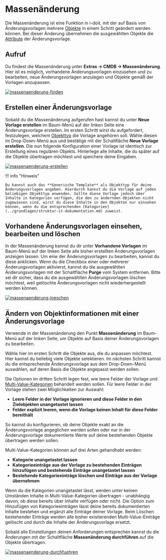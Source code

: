 # Massenänderung

Die Massenänderung ist eine Funktion in i-doit, mit der auf Basis von Änderungsvorlagen mehrere [Objekte](../grundlagen/struktur-it-dokumentation.md) in einem Schritt geändert werden können. Bei dieser Änderung übernehmen die ausgewählten Objekte die [Attribute](../grundlagen/struktur-it-dokumentation.md) der Änderungsvorlage.

Aufruf
------

Du findest die Massenänderung unter **Extras → CMDB → Massenänderung**. Hier ist es möglich, vorhandene Änderungsvorlagen einzusehen und zu bearbeiten, neue Änderungsvorlagen anzulegen und Objekte gemäß der Vorlagen anzupassen.

[![massenaenderung-finden](../assets/images/de/effizientes-dokumentieren/massenaenderung/1-mae.png)](../assets/images/de/effizientes-dokumentieren/massenaenderung/1-mae.png)

Erstellen einer Änderungsvorlage
--------------------------------

Sobald du die Massenänderung aufgerufen hast kannst du unter **Neue Vorlage erstellen**  im Baum-Menü auf der linken Seite eine Änderungsvorlage erstellen. Im ersten Schritt wirst du aufgefordert, festzulegen, welchem [Objekttyp](../grundlagen/struktur-it-dokumentation.md) die Vorlage angehören soll. Wähle diesen im Drop-Down-Menü aus und bestätige mit der Schaltfläche **Neue Vorlage erstellen**. Die nun folgende Konfiguration einer Vorlage ist identisch zur Erstellung eines regulären Objekts. Hinterlege alle Inhalte, die du später auf die Objekte übertragen möchtest und speichere deine Eingaben.

[![massenaenderung-erstellen](../assets/images/de/effizientes-dokumentieren/massenaenderung/2-mae.png)](../assets/images/de/effizientes-dokumentieren/massenaenderung/2-mae.png)

!!! info "Hinweis"

    Du kannst auch das **Generische Template** als Objekttyp für deine Änderungsvorlagen angeben. Hierdurch kannst du die Vorlage auf jeden beliebigen Objekttyp anwenden. Sollte diese Vorlage jedoch über Inhalte in Kategorien verfügen, die den zu ändernden Objekten nicht zugewiesen sind, wirst du diese Inhalte in den Objekten nur einsehen können, wenn du die entsprechenden [Kategorien](../grundlagen/struktur-it-dokumentation.md) zuweist.

Vorhandene Änderungsvorlagen einsehen, bearbeiten und löschen
-------------------------------------------------------------

In der Massenänderung kannst du dir unter **Vorhandene Vorlagen** im Baum-Menü auf der linken Seite alle bisher erstellten Änderungsvorlagen anzeigen lassen. Um eine der Änderungsvorlagen zu bearbeiten, kannst du diese anklicken. Wenn du die Checkbox einer oder mehrerer Änderungsvorlagen aktivierst, kannst du die ausgewählten Änderungsvorlagen mit der Schaltfläche **Purge** vom System entfernen. Bitte sei dir sicher, dass du die ausgewählten Änderungsvorlagen löschen möchtest, weil gelöschte Änderungsvorlagen nicht wiederhergestellt werden können.

[![massenaenderung-loeschen](../assets/images/de/effizientes-dokumentieren/massenaenderung/3-mae.png)](../assets/images/de/effizientes-dokumentieren/massenaenderung/3-mae.png)

Ändern von Objektinformationen mit einer Änderungsvorlage
---------------------------------------------------------

Verwende in der Massenänderung den Punkt **Massenänderung** im Baum-Menü auf der linken Seite, um Objekte auf Basis deiner Änderungsvorlagen zu bearbeiten.

Wähle hier im ersten Schritt die Objekte aus, die du anpassen möchtest. Hier kannst du beliebig viele Objekte selektieren. Im nächsten Schritt kannst du die entsprechende Änderungsvorlage aus dem Drop-Down-Menü auswählen, auf deren Basis die Objekte angepasst werden sollen.

Die Optionen im dritten Schritt legen fest, wie leere Felder der Vorlage und [Multi-Value-Kategorien](../grundlagen/struktur-it-dokumentation.md) behandelt werden sollen. Für leere Felder in der Vorlage stehen zwei Möglichkeiten zur Auswahl:

*   **Leere Felder in der Vorlage ignorieren und diese Felder in den Zielobjekten unangetastet lassen**
*   **Felder explizit leeren, wenn die Vorlage keinen Inhalt für diese Felder bereithält**

So kannst du konfigurieren, ob deine Objekte exakt an die Änderungsvorlage angeglichen werden sollen oder nur in der Änderungsvorlage dokumentierte Werte auf deine bestehenden Objekte übertragen werden sollen.

Multi-Value-Kategorien können auf drei Arten gehandhabt werden:

*   **Kategorie unangetastet lassen**
*   **Kategorieeinträge aus der Vorlage zu bestehenden Einträgen hinzufügen und bestehende Einträge unangetastet lassen**
*   **Bestehende Kategorieeinträge löschen und Einträge aus der Vorlage übernehmen**

Wenn du die Kategorien unangetastet lässt, werden unter keinen Umständen Inhalte in Multi-Value-Kategorien übertragen - unabhängig davon, ob diese bereits über Inhalte verfügen oder nicht. Die Option zum Hinzufügen von Kategorieeinträgen lässt deine bereits dokumentierten Inhalte bestehen und ergänzt alle Einträge deiner Vorlage. Beim Löschen bestehender Einträge werden alle bisher existierenden Multi-Value-Einträge gelöscht und durch die Inhalte der Änderungsvorlage ersetzt.

Sobald alle Einstellungen deinen Anforderungen entsprechen kannst du die Änderungen mit der Schaltfläche **Massenänderung durchführen** auf die Objekte übertragen.

[![massenaenderung-durchfuehren](../assets/images/de/effizientes-dokumentieren/massenaenderung/4-mae.png)](../assets/images/de/effizientes-dokumentieren/massenaenderung/4-mae.png)
